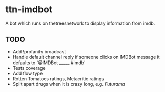 # ttn-imdbot
A bot which runs on thetreesnetwork to display information from imdb.

## TODO
* Add !profanity broadcast
* Handle default channel reply if someone clicks on IMDBot message it defaults to '@IMDBot _____ #imdb'
* Tests coverage
* Add flow type
* Rotten Tomatoes ratings, Metacritic ratings
* Split apart drugs when it is crazy long, e.g. _Futurama_
